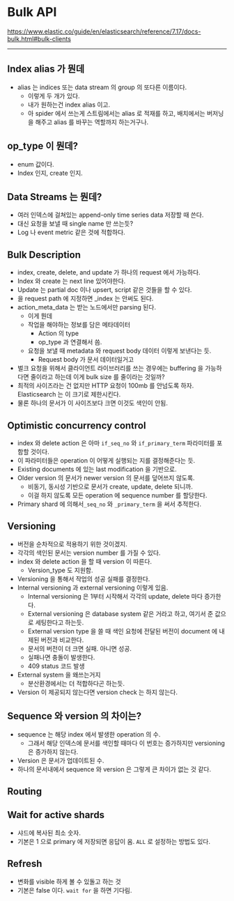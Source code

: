 # Bulk API 

https://www.elastic.co/guide/en/elasticsearch/reference/7.17/docs-bulk.html#bulk-clients

***

## Index alias 가 뭔데

- alias 는 indices 또는 data stream 의 group 의 또다른 이름이다.
  - 이렇게 두 개가 있다.
  - 내가 원하는건 index alias 이고.
  - 아 spider 에서 쓰는게 스트림에서는 alias 로 적재를 하고, 배치에서는 버저닝을 해주고 alias 를 바꾸는 역할까지 하는거구나.

## op_type 이 뭔데?

- enum 값이다.
- Index 인지, create 인지.

## Data Streams 는 뭔데?

- 여러 인덱스에 걸쳐있는 append-only time series data  저장할 때 쓴다.
- 대신 요청을 보낼 때 single name 만 쓰는듯?
- Log 나 event metric 같은 것에 적합하다.

## Bulk Description

- index, create, delete, and update 가 하나의 request 에서 가능하다.
- Index 와 create 는 next line 있어야한다.
- Update 는 partial doc 이나 upsert, script 같은 것들을 할 수 있다.
- <taget> 을 request path 에 지정하면 _index 는 안써도 된다.
- action_meta_data 는 받는 노드에서만 parsing 된다.
  - 이게 뭔데
  - 작업을 해야하는 정보를 담은 메타데이터
    - Action 의 type
    - op_type 과 연결해서 씀.
  - 요청을 보낼 때 metadata 와 request body 데이터 이렇게 보낸다는 듯.
    - Request body 가 문서 데이터일거고
- 벌크 요청을 위해서 클라이언트 라이브러리를 쓰는 경우에는 buffering 을 가능하다면 줄이라고 하는데 이게 bulk size 를 줄이라는 것일까?
- 최적의 사이즈라는 건 없지만 HTTP 요청이 100mb 를 안넘도록 하자. Elasticsearch 는 이 크기로 제한시킨다.
- 물론 하나의 문서가 이 사이즈보다 크면 이것도 색인이 안됨.

## Optimistic concurrency control

- index 와 delete action 은 아마 `if_seq_no` 와 `if_primary_term` 파라미터를 포함할 것이다.
- 이 파라미터들은 operation 이 어떻게 실행되는 지를 결정해준다는 듯.
- Existing documents  에 있는 last modification 을 기반으로.
- Older version 의 문서가 newer version 의 문서를 덮어쓰지 않도록.
  - 비동기, 동시성 기반으로 문서가 create, update, delete 되니까.
  - 이걸 하지 않도록 모든 operation 에 sequence number 를 할당한다.
- Primary shard 에 의해서`_seq_no` 와 `_primary_term` 을 써서 추적한다.


## Versioning

- 버전을 순차적으로 적용하기 위한 것이겠지.
- 각각의 색인된 문서는 version number 를 가질 수 있다.
- index 와 delete action 을 할 때 version 이 따른다.
  - Version_type 도 지원함.
- Versioning 을 통해서 작업의 성공 실패를 결정한다.
- Internal versioning 과 external versioning 이렇게 있음.
  - Internal versioning 은 1부터 시작해서 각각의 update, delete 마다 증가한다.
  - External versioning 은 database system 같은 거라고 하고, 여기서 준 값으로 세팅한다고 하는듯.
  - External version type 을 쓸 때 색인 요청에 전달된 버전이 document 에 내제된 버전과 비교한다.
  - 문서의 버전이 더 크면 실패. 아니면 성공.
  - 실패나면 충돌이 발생한다.
  - 409 status 코드 발생
- External system 을 왜쓰는거지
  - 분산환경에서는 더 적합하다곤 하는듯. 
- Version 이 제공되지 않는다면 version check 는 하지 않는다.

## Sequence 와 version 의 차이는?

- sequence 는 해당 index 에서 발생한 operation 의 수.
  - 그래서 해당 인덱스에 문서를 색인할 때마다 이 번호는 증가하지만 versioning 은 증가하지 않는다.
- Version 은 문서가 업데이트된 수.
- 하나의 문서내에서 sequence 와 version 은 그렇게 큰 차이가 없는 것 같다.

## Routing

## Wait for active shards

- 샤드에 복사된 최소 숫자.
- 기본은 1 으로 primary 에 저장되면 응답이 옴. `ALL` 로 설정하는 방법도 있다. 

## Refresh 

- 변화를 visible 하게 볼 수 있돌고 하는 것 
- 기본은 false 이다. `wait for` 을 하면 기다림.  
